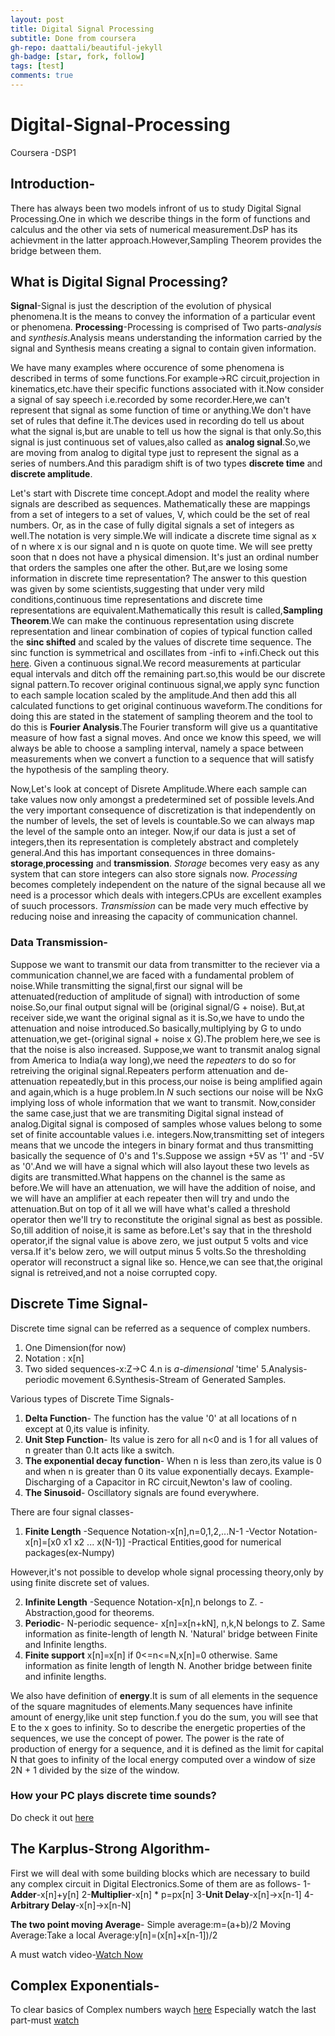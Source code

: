 ```yaml
---
layout: post
title: Digital Signal Processing
subtitle: Done from coursera
gh-repo: daattali/beautiful-jekyll
gh-badge: [star, fork, follow]
tags: [test]
comments: true
---
```


# Digital-Signal-Processing
 Coursera -DSP1

## Introduction-
There has always been two models infront of us to study Digital Signal Processing.One in which we describe things in the form of functions and calculus and the other via sets of numerical measurement.DsP has its achievment in the latter approach.However,Sampling Theorem provides the bridge between them.

## What is Digital Signal Processing?
**Signal**-Signal is just the description of the evolution of physical phenomena.It is the means to convey the information of a particular event or phenomena.
**Processing**-Processing is comprised of Two parts-_analysis_ and _synthesis_.Analysis means understanding the information carried by the signal and Synthesis means creating a signal to contain given information.

We have many examples where occurence of some phenomena is described in terms of some functions.For example->RC circuit,projection in kinematics,etc.have their specific functions associated with it.Now consider a signal of say speech i.e.recorded by some recorder.Here,we can't represent that signal as some function of time or anything.We don't have set of rules that define it.The devices used in recording do tell us about what the signal is,but are unable to tell us how the signal is that only.So,this signal is just continuous set of values,also called as **analog signal**.So,we are moving from analog to digital type just to represent the signal as a series of numbers.And this paradigm shift is of two types **discrete time** and **discrete amplitude**.

Let's start with Discrete time concept.Adopt and model the reality where signals are described as sequences. 
Mathematically these are mappings from a set of integers to a set of values, V, which could be the set of real numbers.
Or, as in the case of fully digital signals a set of integers as well.The notation is very simple.We will indicate a discrete time signal as x of n where x is our signal and n is quote on quote time. We will see pretty soon that n does not have a physical dimension. It's just an ordinal number that orders the samples one after the other. 
But,are we losing some information in discrete time representation? The answer to this question was given by some scientists,suggesting that under very mild conditions,continuous time representations and discrete time representations are equivalent.Mathematically this result is called,**Sampling Theorem**.We can make the continuous representation using discrete representation and linear combination of copies of typical function called the **sinc shifted** and scaled by the values of discrete time sequence. The sinc function is symmetrical and oscillates from -infi to +infi.Check out this [here](https://www.coursera.org/learn/dsp1/lecture/ioZFl/1-1-1-what-is-digital-signal-processing).
Given a continuous signal.We record measurements at particular equal intervals and ditch off the remaining part.so,this would be our discrete signal pattern.To recover original continuous signal,we apply sync function to each sample location scaled by the amplitude.And then add this all calculated functions to get original continuous waveform.The conditions for doing this are stated in the statement of sampling theorem and the tool to do this is **Fourier Analysis**.The Fourier transform will give us a quantitative measure of how fast a signal moves. And once we know this speed, we will always be able to choose a sampling interval, namely a space between measurements when we convert a function to a sequence that will satisfy the hypothesis of the sampling theory. 

Now,Let's look at concept of Disrete Amplitude.Where each sample can take values now only amongst a predetermined set of possible levels.And the very important consequence of discretization is that independently on the number of levels, the set of levels is countable.So we can always map the level of the sample onto an integer. 
Now,if our data is just a set of integers,then its representation is completely abstract and completely general.And this has important consequences in three domains-**storage**,**processing** and **transmission**.
_Storage_ becomes very easy as any system that can store integers can also store signals now.
_Processing_ becomes completely independent on the nature of the signal because all we need is a processor which deals with integers.CPUs are excellent examples of suuch processors.
_Transmission_ can be made very much effective by reducing noise and inreasing the capacity of communication channel.

### Data Transmission-
Suppose we want to transmit our data from transmitter to the reciever via a communication channel,we are faced with a fundamental problem of noise.While transmitting the signal,first our signal will be attenuated(reduction of amplitude of signal) with introduction of some noise.So,our final output signal will be (original signal/G + noise).
But,at receiver side,we want the original signal as it is.So,we have to undo the attenuation and noise introduced.So basically,multiplying by G to undo attenuation,we get-(original signal + noise x G).The problem here,we see is that the noise is also increased.
Suppose,we want to transmit analog signal from America to India(a way long),we need the _repeaters_ to do so for retreiving the original signal.Repeaters perform attenuation and de-attenuation repeatedly,but in this process,our noise is being amplified again and again,which is a huge problem.In _N_ such sections our noise will be NxG implying loss of whole information that we want to transmit.
Now,consider the same case,just that we are transmiting Digital signal instead of analog.Digital signal is composed of samples whose values belong to some set of finite accountable values i.e. integers.Now,transmitting set of integers means that we uncode the integers in binary format and thus transmitting basically the sequence of 0's and 1's.Suppose we assign +5V as '1' and -5V as '0'.And we will have a signal which will also layout these two levels as digits are transmitted.What happens on the channel is the same as before.We will have an attenuation, we will have the addition of noise, and we will have an amplifier at each repeater then will try and undo the attenuation.But on top of it all we will have what's called a threshold operator then we'll try to reconstitute the original signal as best as possible. 
So,till addition of noise,it is same as before.Let's say that in the threshold operator,if the signal value is above zero, we just output 5 volts and vice versa.If it's below zero, we will output minus 5 volts.So the thresholding operator will reconstruct a signal like so. Hence,we can see that,the original signal is retreived,and not a noise corrupted copy.

## Discrete Time Signal-
Discrete time signal can be referred as a sequence of complex numbers.
1. One Dimension(for now)
2. Notation : x[n]
3. Two sided sequences-x:Z->C
4.n is _a-dimensional_ 'time'
5.Analysis-periodic movement
6.Synthesis-Stream of Generated Samples.

Various types of Discrete Time Signals-
1. **Delta Function**-
The function has the value '0' at all locations of n except at 0,its value is infinity.
2. **Unit Step Function**-
Its value is zero for all n<0 and is 1 for all values of n greater than 0.It acts like a switch.
3. **The exponential decay function**-
When n is less than zero,its value is 0 and when n is greater than 0 its value exponentially decays.
Example-Discharging of a Capacitor in RC circuit,Newton's law of cooling.
4. **The Sinusoid**-
Oscillatory signals are found everywhere.

There are four signal classes-
1. **Finite Length**
-Sequence Notation-x[n],n=0,1,2,...N-1
-Vector Notation-x[n]=[x0 x1 x2 ... x(N-1)]
-Practical Entities,good for numerical packages(ex-Numpy)

However,it's not possible to develop whole signal processing theory,only by using finite discrete set of values. 

2. **Infinite Length**
-Sequence Notation-x[n],n belongs to Z.
-Abstraction,good for theorems.
3. **Periodic**-
N-periodic sequence- x[n]=x[n+kN], n,k,N belongs to Z.
Same information as finite-length of length N.
'Natural' bridge between Finite and Infinite lengths.
4. **Finite support**
x[n]=x[n] if 0<=n<=N,x[n]=0 otherwise.
Same information as finite length of length N.
Another bridge between finite and infinite lengths.

We also have definition of **energy**.It is sum of all elements in the sequence of the square magnitudes of elements.Many sequences have infinite amount of energy,like unit step function.f you do the sum, you will see that E to the x goes to infinity. So to describe the energetic properties of the sequences, we use the concept of power. The power is the rate of production of energy for a sequence, and it is defined as the limit for capital N that goes to infinity of the local energy computed over a window of size 2N + 1 divided by the size of the window. 

### How your PC plays discrete time sounds?
Do check it out [here](https://www.coursera.org/learn/dsp1/lecture/ORbNE/1-1-3-a-how-your-pc-plays-discrete-time-sounds)

## The Karplus-Strong Algorithm-
First we will deal with some building blocks which are necessary to build any complex circuit in Digital Electronics.Some of them are as follows-
1-**Adder**-x[n]+y[n]
2-**Multiplier**-x[n] * p=px[n]
3-**Unit Delay**-x[n]->x[n-1]
4-**Arbitrary Delay**-x[n]->x[n-N]

**The two point moving Average**-
Simple average:m=(a+b)/2
Moving Average:Take a local Average:y[n]=(x[n]+x[n-1])/2

A must watch video-[Watch Now](https://www.coursera.org/learn/dsp1/lecture/NpNjI/1-1-3-b-the-karplus-strong-algorithm)

## Complex Exponentials-
To clear basics of Complex numbers waych [here](https://www.coursera.org/learn/dsp1/lecture/Z437t/1-1-4-complex-exponentials)
Especially watch the last part-must [watch](https://www.coursera.org/learn/dsp1/lecture/Z437t/1-1-4-complex-exponentials)



